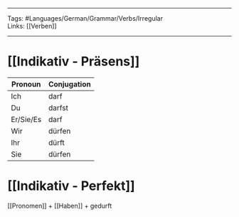 ___
Tags: #Languages/German/Grammar/Verbs/Irregular  
Links: [[Verben]]
___
# [[Indikativ - Präsens]]
Pronoun|Conjugation
------------ | ------------
Ich | darf
Du | darfst
Er/Sie/Es | darf
Wir | dürfen
Ihr | dürft
Sie | dürfen


# [[Indikativ - Perfekt]]
[[Pronomen]] + [[Haben]] + gedurft
